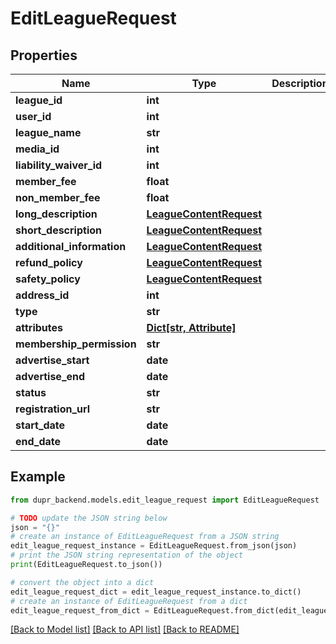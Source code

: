 # EditLeagueRequest


## Properties

Name | Type | Description | Notes
------------ | ------------- | ------------- | -------------
**league_id** | **int** |  | 
**user_id** | **int** |  | 
**league_name** | **str** |  | 
**media_id** | **int** |  | [optional] 
**liability_waiver_id** | **int** |  | [optional] 
**member_fee** | **float** |  | [optional] 
**non_member_fee** | **float** |  | 
**long_description** | [**LeagueContentRequest**](LeagueContentRequest.md) |  | [optional] 
**short_description** | [**LeagueContentRequest**](LeagueContentRequest.md) |  | [optional] 
**additional_information** | [**LeagueContentRequest**](LeagueContentRequest.md) |  | [optional] 
**refund_policy** | [**LeagueContentRequest**](LeagueContentRequest.md) |  | [optional] 
**safety_policy** | [**LeagueContentRequest**](LeagueContentRequest.md) |  | [optional] 
**address_id** | **int** |  | 
**type** | **str** |  | [optional] 
**attributes** | [**Dict[str, Attribute]**](Attribute.md) |  | [optional] 
**membership_permission** | **str** |  | [optional] 
**advertise_start** | **date** |  | [optional] 
**advertise_end** | **date** |  | [optional] 
**status** | **str** |  | [optional] 
**registration_url** | **str** |  | [optional] 
**start_date** | **date** |  | [optional] 
**end_date** | **date** |  | [optional] 

## Example

```python
from dupr_backend.models.edit_league_request import EditLeagueRequest

# TODO update the JSON string below
json = "{}"
# create an instance of EditLeagueRequest from a JSON string
edit_league_request_instance = EditLeagueRequest.from_json(json)
# print the JSON string representation of the object
print(EditLeagueRequest.to_json())

# convert the object into a dict
edit_league_request_dict = edit_league_request_instance.to_dict()
# create an instance of EditLeagueRequest from a dict
edit_league_request_from_dict = EditLeagueRequest.from_dict(edit_league_request_dict)
```
[[Back to Model list]](../README.md#documentation-for-models) [[Back to API list]](../README.md#documentation-for-api-endpoints) [[Back to README]](../README.md)


